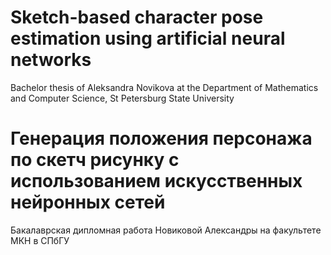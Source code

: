 # Sketch-based character pose estimation using artificial neural networks
Bachelor thesis of Aleksandra Novikova at the Department of Mathematics and Computer Science, St Petersburg State University


# Генерация положения персонажа по скетч рисунку с использованием искусственных нейронных сетей
Бакалаврская дипломная работа Новиковой Александры на факультете МКН в СПбГУ

